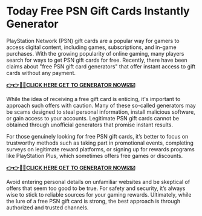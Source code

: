 # Today Free PSN Gift Cards Instantly Generator

PlayStation Network (PSN) gift cards are a popular way for gamers to access digital content, including games, subscriptions, and in-game purchases. With the growing popularity of online gaming, many players search for ways to get PSN gift cards for free. Recently, there have been claims about "free PSN gift card generators" that offer instant access to gift cards without any payment.

[**👉👉🎯🎯CLICK HERE GET TO GENERATOR NOW☑️☑️**](https://free-tools.raj-solution.com/958f890)

While the idea of receiving a free gift card is enticing, it's important to approach such offers with caution. Many of these so-called generators may be scams designed to steal personal information, install malicious software, or gain access to your accounts. Legitimate PSN gift cards cannot be obtained through unofficial generators that promise instant results.

For those genuinely looking for free PSN gift cards, it’s better to focus on trustworthy methods such as taking part in promotional events, completing surveys on legitimate reward platforms, or signing up for rewards programs like PlayStation Plus, which sometimes offers free games or discounts.

[**👉👉🎯🎯CLICK HERE GET TO GENERATOR NOW☑️☑️**](https://free-tools.raj-solution.com/958f890)

Avoid entering personal details on unfamiliar websites and be skeptical of offers that seem too good to be true. For safety and security, it’s always wise to stick to reliable sources for your gaming rewards. Ultimately, while the lure of a free PSN gift card is strong, the best approach is through authorized and trusted channels.
